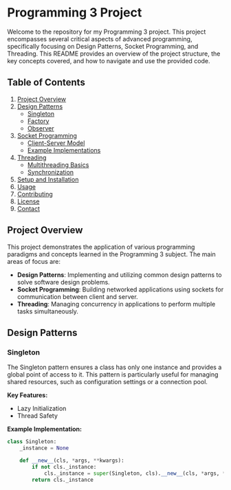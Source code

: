 # Programming 3 Project

Welcome to the repository for my Programming 3 project. This project encompasses several critical aspects of advanced programming, specifically focusing on Design Patterns, Socket Programming, and Threading. This README provides an overview of the project structure, the key concepts covered, and how to navigate and use the provided code.

## Table of Contents

1. [Project Overview](#project-overview)
2. [Design Patterns](#design-patterns)
    - [Singleton](#singleton)
    - [Factory](#factory)
    - [Observer](#observer)
3. [Socket Programming](#socket-programming)
    - [Client-Server Model](#client-server-model)
    - [Example Implementations](#example-implementations)
4. [Threading](#threading)
    - [Multithreading Basics](#multithreading-basics)
    - [Synchronization](#synchronization)
5. [Setup and Installation](#setup-and-installation)
6. [Usage](#usage)
7. [Contributing](#contributing)
8. [License](#license)
9. [Contact](#contact)

## Project Overview

This project demonstrates the application of various programming paradigms and concepts learned in the Programming 3 subject. The main areas of focus are:

- **Design Patterns**: Implementing and utilizing common design patterns to solve software design problems.
- **Socket Programming**: Building networked applications using sockets for communication between client and server.
- **Threading**: Managing concurrency in applications to perform multiple tasks simultaneously.

## Design Patterns

### Singleton

The Singleton pattern ensures a class has only one instance and provides a global point of access to it. This pattern is particularly useful for managing shared resources, such as configuration settings or a connection pool.

**Key Features:**
- Lazy Initialization
- Thread Safety

**Example Implementation:**
```python
class Singleton:
    _instance = None

    def __new__(cls, *args, **kwargs):
        if not cls._instance:
            cls._instance = super(Singleton, cls).__new__(cls, *args, **kwargs)
        return cls._instance
